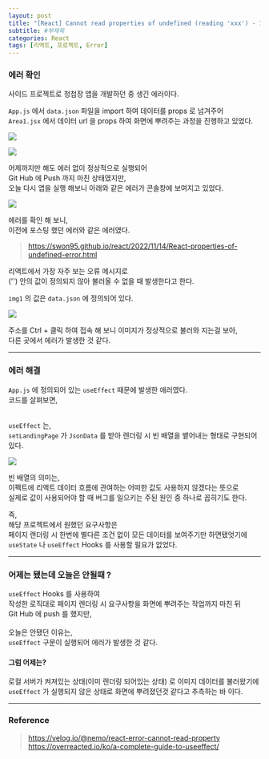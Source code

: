 ```yaml
---
layout: post
title: "[React] Cannot read properties of undefined (reading 'xxx') - 1"
subtitle: #부제목
categories: React
tags: [리액트, 프로젝트, Error]
---
```


### 에러 확인
사이드 프로젝트로 청첩장 앱을 개발하던 중 생긴 에러이다.

`App.js` 에서 `data.json` 파일을 import 하여 데이터를 props 로 넘겨주어<br>
`Area1.jsx` 에서 데이터 url 을 props 하여 화면에 뿌려주는 과정을 진행하고 있었다.

![](https://img1.daumcdn.net/thumb/R1280x0/?scode=mtistory2&fname=https%3A%2F%2Fblog.kakaocdn.net%2Fdn%2FcxJ9Bm%2Fbtr1pWX0NXi%2FCvGEKRzGpTOU1z5V1f1qj0%2Fimg.png)

![](https://img1.daumcdn.net/thumb/R1280x0/?scode=mtistory2&fname=https%3A%2F%2Fblog.kakaocdn.net%2Fdn%2FcomC4j%2Fbtr1EfvjtRT%2FrKdVj7hrASz0sYWinxW5yk%2Fimg.png)

어제까지만 해도 에러 없이 정상적으로 실행되어<br>
Git Hub 에 Push 까지 마친 상태였지만,<br>
오늘 다시 앱을 실행 해보니 아래와 같은 에러가 콘솔창에 보여지고 있었다.

![](https://img1.daumcdn.net/thumb/R1280x0/?scode=mtistory2&fname=https%3A%2F%2Fblog.kakaocdn.net%2Fdn%2FbAtJqx%2Fbtr1MoR5PRv%2FOC6R5bblIFyr2LbRUzJbI0%2Fimg.png)

에러를 확인 해 보니,<br>
이전에 포스팅 했던 에러와 같은 에러였다.

> <https://swon95.github.io/react/2022/11/14/React-properties-of-undefined-error.html>

리액트에서 가장 자주 보는 오류 메시지로<br>
('') 안의 값이 정의되지 않아 불러올 수 없을 때 발생한다고 한다.<br>

`img1` 의 값은 `data.json` 에 정의되어 있다.<br>

![](https://img1.daumcdn.net/thumb/R1280x0/?scode=mtistory2&fname=https%3A%2F%2Fblog.kakaocdn.net%2Fdn%2FC3hee%2Fbtr1I9BmZdy%2FaBvuvgQ33eKC8OR1fdFPPk%2Fimg.png)

주소를 Ctrl + 클릭 하여 접속 해 보니 이미지가 정상적으로 불러와 지는걸 보아,<br>
다른 곳에서 에러가 발생한 것 같다.
<br>

---

### 에러 해결
`App.js` 에 정의되어 있는 `useEffect` 때문에 발생한 에러였다.<br>
코드를 살펴보면,<br>
<br>

`useEffect` 는,<br>
`setLandingPage` 가 `JsonData` 를 받아 렌더링 시 빈 배열을 뱉어내는 형태로 구현되어 있다.

![](https://img1.daumcdn.net/thumb/R1280x0/?scode=mtistory2&fname=https%3A%2F%2Fblog.kakaocdn.net%2Fdn%2FddZFQk%2Fbtr1uejQG4c%2FwOqoUnV6mat81a6tltRuJk%2Fimg.png)

빈 배열의 의미는,<br>
이펙트에 리액트 데이터 흐름에 관여하는 어떠한 값도 사용하지 않겠다는 뜻으로<br>
실제로 값이 사용되어야 할 때 버그를 일으키는 주된 원인 중 하나로 꼽히기도 한다.
<br>

즉,<br>
해당 프로젝트에서 원했던 요구사항은<br>
페이지 랜더링 시 한번에 별다른 조건 없이 모든 데이터를 보여주기만 하면됐엇기에<br>
`useState` 나 `useEffect` Hooks 를 사용할 필요가 없었다.

---

### 어제는 됐는데 오늘은 안될때 ?
`useEffect` Hooks 를 사용하여<br>
작성한 로직대로 페이지 렌더링 시 요구사항을 화면에 뿌려주는 작업까지 마친 뒤<br>
Git Hub 에 push 를 했지만,<br>
<br>
오늘은 안됐던 이유는,<br>
`useEffect` 구문이 실행되어 에러가 발생한 것 같다.

#### 그럼 어제는?
로컬 서버가 켜져있는 상태(이미 렌더링 되어있는 상태) 로 이미지 데이터를 불러왔기에<br>
`useEffect` 가 실행되지 않은 상태로 화면에 뿌려졌던것 같다고 추측하는 바 이다.

---

### Reference
> <https://velog.io/@nemo/react-error-cannot-read-property><br>
<https://overreacted.io/ko/a-complete-guide-to-useeffect/>
